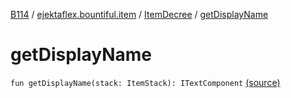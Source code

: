 [B114](../../index.md) / [ejektaflex.bountiful.item](../index.md) / [ItemDecree](index.md) / [getDisplayName](./get-display-name.md)

# getDisplayName

`fun getDisplayName(stack: ItemStack): ITextComponent` [(source)](https://github.com/ejektaflex/Bountiful/tree/develop/src/main/kotlin/ejektaflex/bountiful/item/ItemDecree.kt#L48)